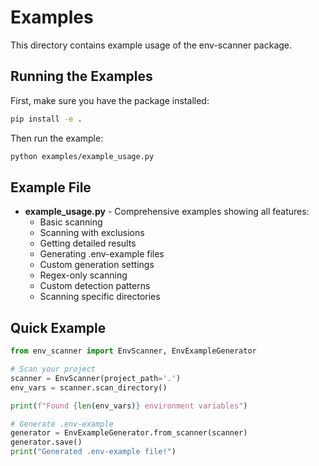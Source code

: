 # Examples

This directory contains example usage of the env-scanner package.

## Running the Examples

First, make sure you have the package installed:

```bash
pip install -e .
```

Then run the example:

```bash
python examples/example_usage.py
```

## Example File

- **example_usage.py** - Comprehensive examples showing all features:
  - Basic scanning
  - Scanning with exclusions
  - Getting detailed results
  - Generating .env-example files
  - Custom generation settings
  - Regex-only scanning
  - Custom detection patterns
  - Scanning specific directories

## Quick Example

```python
from env_scanner import EnvScanner, EnvExampleGenerator

# Scan your project
scanner = EnvScanner(project_path='.')
env_vars = scanner.scan_directory()

print(f"Found {len(env_vars)} environment variables")

# Generate .env-example
generator = EnvExampleGenerator.from_scanner(scanner)
generator.save()
print("Generated .env-example file!")
```

